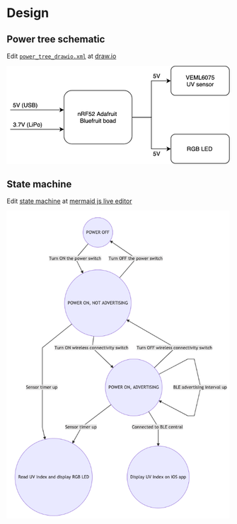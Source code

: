 # Design

## Power tree schematic

Edit [`power_tree_drawio.xml`](power_tree_drawio.xml) at [draw.io](https://www.draw.io/)

![](../images/power_tree.png)

## State machine

Edit [state machine](state_machine.md) at [mermaid js live editor](https://mermaidjs.github.io/mermaid-live-editor)

![](../images/state_machine.png)
